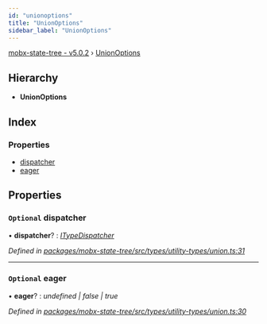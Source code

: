 ```yaml
---
id: "unionoptions"
title: "UnionOptions"
sidebar_label: "UnionOptions"
---
```


[mobx-state-tree - v5.0.2](../index.md) › [UnionOptions](unionoptions.md)

## Hierarchy

* **UnionOptions**

## Index

### Properties

* [dispatcher](unionoptions.md#optional-dispatcher)
* [eager](unionoptions.md#optional-eager)

## Properties

### `Optional` dispatcher

• **dispatcher**? : *[ITypeDispatcher](../index.md#itypedispatcher)*

*Defined in [packages/mobx-state-tree/src/types/utility-types/union.ts:31](https://github.com/mobxjs/mobx-state-tree/blob/e6025cc3/packages/mobx-state-tree/src/types/utility-types/union.ts#L31)*

___

### `Optional` eager

• **eager**? : *undefined | false | true*

*Defined in [packages/mobx-state-tree/src/types/utility-types/union.ts:30](https://github.com/mobxjs/mobx-state-tree/blob/e6025cc3/packages/mobx-state-tree/src/types/utility-types/union.ts#L30)*
